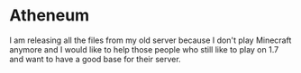 # Atheneum
I am releasing all the files from my old server because I don't play Minecraft anymore and I would like to help those people who still like to play on 1.7 and want to have a good base for their server.
